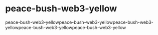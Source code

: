 # peace-bush-web3-yellow
peace-bush-web3-yellowpeace-bush-web3-yellowpeace-bush-web3-yellowpeace-bush-web3-yellowpeace-bush-web3-yellow
